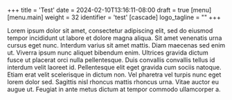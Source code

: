 +++
title = 'Test'
date = 2024-02-10T13:16:11-08:00
draft = true
[menu]
 [menu.main]
  weight = 32
  identifier = 'test'
[cascade]
logo_tagline = ""
+++

Lorem ipsum dolor sit amet, consectetur adipiscing elit, sed do eiusmod tempor incididunt ut labore et dolore magna aliqua. Sit amet venenatis urna cursus eget nunc. Interdum varius sit amet mattis. Diam maecenas sed enim ut. Viverra ipsum nunc aliquet bibendum enim. Ultrices gravida dictum fusce ut placerat orci nulla pellentesque. Duis convallis convallis tellus id interdum velit laoreet id. Pellentesque elit eget gravida cum sociis natoque. Etiam erat velit scelerisque in dictum non. Vel pharetra vel turpis nunc eget lorem dolor sed. Sagittis nisl rhoncus mattis rhoncus urna. Vitae auctor eu augue ut. Feugiat in ante metus dictum at tempor commodo ullamcorper a.
